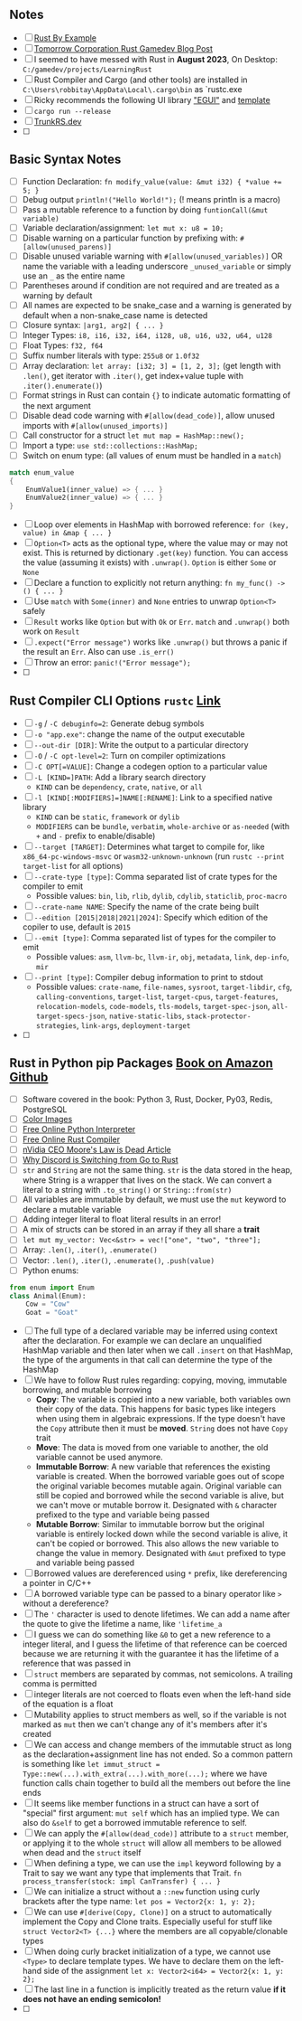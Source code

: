 ## Notes
- [ ] [Rust By Example](https://doc.rust-lang.org/rust-by-example/index.html)
- [ ] [Tomorrow Corporation Rust Gamedev Blog Post](https://loglog.games/blog/leaving-rust-gamedev/)
- [ ] I seemed to have messed with Rust in **August 2023**, On Desktop: `C:/gamedev/projects/LearningRust`
- [ ] Rust Compiler and Cargo (and other tools) are installed in `C:\Users\robbitay\AppData\Local\.cargo\bin` as `rustc.exe
- [ ] Ricky recommends the following UI library ["EGUI"](https://github.com/emilk/egui) and [template](https://github.com/emilk/eframe_template)
- [ ] `cargo run --release`
- [ ] [TrunkRS.dev](https://trunkrs.dev/)
- [ ] 
## Basic Syntax Notes
- [ ] Function Declaration: `fn modify_value(value: &mut i32) { *value += 5; }`
- [ ] Debug output `println!("Hello World!");` (! means println is a macro)
- [ ] Pass a mutable reference to a function by doing `funtionCall(&mut variable)`
- [ ] Variable declaration/assignment: `let mut x: u8 = 10;`
- [ ] Disable warning on a particular function by prefixing with: `#[allow(unused_parens)]`
- [ ] Disable unused variable warning with `#[allow(unused_variables)]` OR name the variable with a leading underscore `_unused_variable` or simply use an `_` as the entire name
- [ ] Parentheses around if condition are not required and are treated as a warning by default
- [ ] All names are expected to be snake_case and a warning is generated by default when a non-snake_case name is detected
- [ ] Closure syntax: `|arg1, arg2| { ... }`
- [ ] Integer Types: `i8, i16, i32, i64, i128, u8, u16, u32, u64, u128`
- [ ] Float Types: `f32, f64`
- [ ] Suffix number literals with type: `255u8` or `1.0f32`
- [ ] Array declaration: `let array: [i32; 3] = [1, 2, 3];` (get length with `.len()`, get iterator with `.iter()`, get index+value tuple with `.iter().enumerate()`)
- [ ] Format strings in Rust can contain `{}` to indicate automatic formatting of the next argument
- [ ] Disable dead code warning with `#[allow(dead_code)]`, allow unused imports with `#[allow(unused_imports)]`
- [ ] Call constructor for a struct `let mut map = HashMap::new();`
- [ ] Import a type: `use std::collections::HashMap;`
- [ ] Switch on enum type: (all values of enum must be handled in a `match`)
```rust
match enum_value
{
	EnumValue1(inner_value) => { ... }
	EnumValue2(inner_value) => { ... }
}
```
- [ ] Loop over elements in HashMap with borrowed reference: `for (key, value) in &map { ... }`
- [ ] `Option<T>` acts as the optional type, where the value may or may not exist. This is returned by dictionary `.get(key)` function. You can access the value (assuming it exists) with `.unwrap()`. `Option` is either `Some` or `None`
- [ ] Declare a function to explicitly not return anything: `fn my_func() -> () { ... }`
- [ ] Use `match` with `Some(inner)` and `None` entries to unwrap `Option<T>` safely
- [ ] `Result` works like `Option` but with `Ok` or `Err`. `match` and `.unwrap()` both work on `Result`
- [ ] `.expect("Error message")` works like `.unwrap()` but throws a panic if the result an `Err`. Also can use `.is_err()`
- [ ] Throw an error: `panic!("Error message");`
- [ ] 
## Rust Compiler CLI Options `rustc` [Link](https://doc.rust-lang.org/rustc/command-line-arguments.html)
- [ ] `-g` / `-C debuginfo=2`: Generate debug symbols
- [ ] `-o "app.exe"`: change the name of the output executable
- [ ] `--out-dir [DIR]`: Write the output to a particular directory
- [ ] `-O` / `-C opt-level=2`: Turn on compiler optimizations
- [ ] `-C OPT[=VALUE]`: Change a codegen option to a particular value
- [ ] `-L [KIND=]PATH`: Add a library search directory
	- `KIND` can be `dependency`, `crate`, `native`, or `all`
- [ ] `-l [KIND[:MODIFIERS]=]NAME[:RENAME]`: Link to a specified native library
	- `KIND` can be `static`, `framework` or `dylib`
	- `MODIFIERS` can be `bundle`, `verbatim`, `whole-archive` or `as-needed` (with `+` and `-` prefix to enable/disable)
- [ ] `--target [TARGET]`: Determines what target to compile for, like `x86_64-pc-windows-msvc` or `wasm32-unknown-unknown` (run `rustc --print target-list` for all options)
- [ ] `--crate-type [type]`: Comma separated list of crate types for the compiler to emit
	- Possible values: `bin`, `lib`, `rlib`, `dylib`, `cdylib`, `staticlib`, `proc-macro`
- [ ] `--crate-name NAME`: Specify the name of the crate being built
- [ ] `--edition [2015|2018|2021|2024]`: Specify which edition of the copiler to use, default is `2015`
- [ ] `--emit [type]`: Comma separated list of types for the compiler to emit
	- Possible values: `asm`, `llvm-bc`, `llvm-ir`, `obj`, `metadata`, `link`, `dep-info`, `mir`
- [ ] `--print [type]`: Compiler debug information to print to stdout
	- Possible values: `crate-name`, `file-names`, `sysroot`, `target-libdir`, `cfg`, `calling-conventions`, `target-list`, `target-cpus`, `target-features`, `relocation-models`, `code-models`, `tls-models`, `target-spec-json`, `all-target-specs-json`, `native-static-libs`, `stack-protector-strategies`, `link-args`, `deployment-target`
- [ ] 
## Rust in Python pip Packages [Book on Amazon](https://www.amazon.com/Speed-Your-Python-Rust-performance/dp/180181144X) [Github](https://github.com/PacktPublishing/Speed-up-your-Python-with-Rust)
- [ ] Software covered in the book: Python 3, Rust, Docker, Py03, Redis, PostgreSQL
- [ ] [Color Images](https://static.packt-cdn.com/downloads/9781801811446__ColorImages.pdf)
- [ ] [Free Online Python Interpreter](https://replit.com/languages/python3)
- [ ] [Free Online Rust Compiler](https://play.rust-lang.org)
- [ ] [nVidia CEO Moore's Law is Dead Article](https://www.cnet.com/news/moores-law-is-dead-nvidias-ceo-jensen-huang-says-at-ces-2019)
- [ ] [Why Discord is Switching from Go to Rust](https://discord.com/blog/why-discord-is-switching-from-go-to-rust)
- [ ] `str` and `String` are not the same thing. `str` is the data stored in the heap, where String is a wrapper that lives on the stack. We can convert a literal to a string with `.to_string()` or `String::from(str)`
- [ ] All variables are immutable by default, we must use the `mut` keyword to declare a mutable variable
- [ ] Adding integer literal to float literal results in an error!
- [ ] A mix of structs can be stored in an array if they all share a **trait**
- [ ] `let mut my_vector: Vec<&str> = vec!["one", "two", "three"];`
- [ ] Array: `.len()`, `.iter()`, `.enumerate()`
- [ ] Vector: `.len()`, `.iter()`, `.enumerate()`, `.push(value)`
- [ ] Python enums:
```python
from enum import Enum
class Animal(Enum):
	Cow = "Cow"
	Goat = "Goat"
```
- [ ] The full type of a declared variable may be inferred using context after the declaration. For example we can declare an unqualified HashMap variable and then later when we call `.insert` on that HashMap, the type of the arguments in that call can determine the type of the HashMap
- [ ] We have to follow Rust rules regarding: copying, moving, immutable borrowing, and mutable borrowing
	- **Copy**: The variable is copied into a new variable, both variables own their copy of the data. This happens for basic types like integers when using them in algebraic expressions. If the type doesn't have the `Copy` attribute then it must be **moved**. `String` does not have `Copy` trait
	- **Move**: The data is moved from one variable to another, the old variable cannot be used anymore. 
	- **Immutable Borrow**: A new variable that references the existing variable is created. When the borrowed variable goes out of scope the original variable becomes mutable again. Original variable can still be copied and borrowed while the second variable is alive, but we can't move or mutable borrow it. Designated with `&` character prefixed to the type and variable being passed
	- **Mutable Borrow**: Similar to immutable borrow but the original variable is entirely locked down while the second variable is alive, it can't be copied or borrowed. This also allows the new variable to change the value in memory. Designated with `&mut` prefixed to type and variable being passed
- [ ] Borrowed values are dereferenced using `*` prefix, like dereferencing a pointer in C/C++
- [ ] A borrowed variable type can be passed to a binary operator like `>` without a dereference?
- [ ] The `'` character is used to denote lifetimes. We can add a name after the quote to give the lifetime a name, like `'lifetime_a`
- [ ] I guess we can do something like `&0` to get a new reference to a integer literal, and I guess the lifetime of that reference can be coerced because we are returning it with the guarantee it has the lifetime of a reference that was passed in
- [ ] `struct` members are separated by commas, not semicolons. A trailing comma is permitted
- [ ] integer literals are not coerced to floats even when the left-hand side of the equation is a float
- [ ] Mutability applies to struct members as well, so if the variable is not marked as `mut` then we can't change any of it's members after it's created
- [ ] We can access and change members of the immutable struct as long as the declaration+assignment line has not ended. So a common pattern is something like `let immut_struct = Type::new(...).with_extra(...).with_more(...);` where we have function calls chain together to build all the members out before the line ends
- [ ] It seems like member functions in a struct can have a sort of "special" first argument: `mut self` which has an implied type. We can also do `&self` to get a borrowed immutable reference to self.
- [ ] We can apply the `#[allow(dead_code)]` attribute to a `struct` member, or applying it to the whole `struct` will allow all members to be allowed when dead and the `struct` itself
- [ ] When defining a type, we can use the `impl` keyword following by a Trait to say we want any type that implements that Trait. `fn process_transfer(stock: impl CanTransfer) { ... }`
- [ ] We can initialize a struct without a `::new` function using curly brackets after the type name: `let pos = Vector2{x: 1, y: 2};`
- [ ] We can use `#[derive(Copy, Clone)]` on a struct to automatically implement the Copy and Clone traits. Especially useful for stuff like `struct Vector2<T> {...}` where the members are all copyable/clonable types
- [ ] When doing curly bracket initialization of a type, we cannot use `<Type>` to declare template types. We have to declare them on the left-hand side of the assignment `let x: Vector2<i64> = Vector2{x: 1, y: 2};`
- [ ] The last line in a function is implicitly treated as the return value **if it does not have an ending semicolon!**
- [ ] 